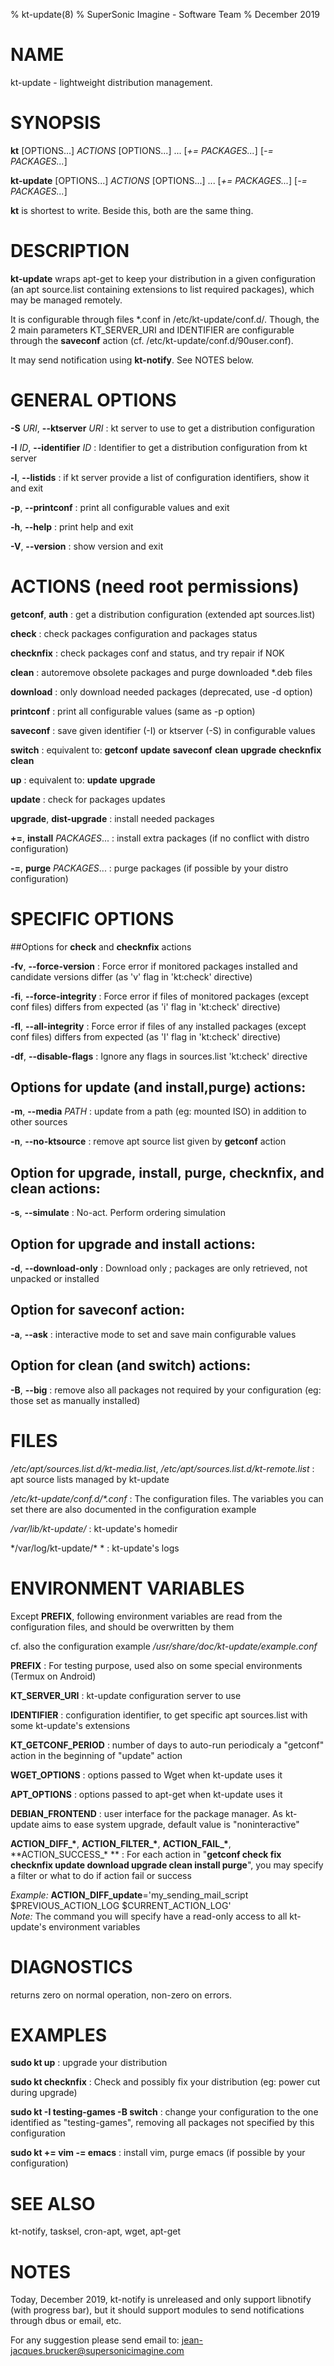 % kt-update(8)
% SuperSonic Imagine - Software Team
% December 2019

# NAME

kt-update - lightweight distribution management.


# SYNOPSIS

**kt** [OPTIONS...]  *ACTIONS* [OPTIONS...] ... [*+= PACKAGES...*] \[*-= PACKAGES...*]

**kt-update** [OPTIONS...]  *ACTIONS* [OPTIONS...] ... [*+= PACKAGES...*] \[*-= PACKAGES...*]

**kt** is shortest to write. Beside this, both are the same thing.

# DESCRIPTION

**kt-update** wraps apt-get to keep your distribution in a given configuration (an apt source.list containing extensions to list required packages), which may be managed remotely.

It is configurable through files \*.conf in /etc/kt-update/conf.d/. Though, the 2 main parameters KT\_SERVER\_URI and IDENTIFIER are configurable through the **saveconf** action (cf. /etc/kt-update/conf.d/90user.conf).

It may send notification using **kt-notify**. See NOTES below.

# GENERAL OPTIONS

**-S** *URI*, **--ktserver** *URI*
:  kt server to use to get a distribution configuration

**-I** *ID*, **--identifier** *ID*
:  Identifier to get a distribution configuration from kt server

**-l**, **--listids**
:  if kt server provide a list of configuration identifiers, show it and exit

**-p**, **--printconf**
:  print all configurable values and exit

**-h**, **--help**
:  print help and exit

**-V**, **--version**
:  show version and exit


# ACTIONS (need root permissions)

**getconf**, **auth**
:  get a distribution configuration (extended apt sources.list)

**check**
:  check packages configuration and packages status

**checknfix**
:  check packages conf and status, and try repair if NOK

**clean**
:  autoremove obsolete packages and purge downloaded \*.deb files

**download**
:  only download needed packages (deprecated, use -d option)

**printconf**
:  print all configurable values (same as -p option)

**saveconf**
:  save given identifier (-I) or ktserver (-S) in configurable values

**switch**
:  equivalent to: **getconf** **update** **saveconf** **clean** **upgrade** **checknfix** **clean**

**up**
:  equivalent to: **update** **upgrade**

**update**
:  check for packages updates

**upgrade**, **dist-upgrade**
:  install needed packages

**+=**, **install** *PACKAGES*...
:  install extra packages (if no conflict with distro configuration)

**-=**, **purge** *PACKAGES*...
:  purge packages (if possible by your distro configuration)


# SPECIFIC OPTIONS

##Options for **check** and **checknfix** actions

**-fv**, **--force-version**
:  Force error if monitored packages installed and candidate versions differ (as 'v' flag in 'kt:check' directive)

**-fi**, **--force-integrity**
:  Force error if files of monitored packages (except conf files) differs from expected (as 'i' flag in 'kt:check' directive)

**-fI**, **--all-integrity**
:  Force error if files of any installed packages (except conf files) differs from expected (as 'I' flag in 'kt:check' directive)

**-df**, **--disable-flags**
:  Ignore any flags in sources.list 'kt:check' directive

## Options for update (and install,purge) actions:

**-m**, **--media** *PATH*
:  update from a path (eg: mounted ISO) in addition to other sources

**-n**, **--no-ktsource**
:  remove apt source list given by **getconf** action

## Option for **upgrade**, **install**, **purge**, **checknfix**, and **clean** actions:

**-s**, **--simulate**
:  No-act. Perform ordering simulation

## Option for **upgrade** and **install** actions:

**-d**, **--download-only**
:  Download only ; packages are only retrieved, not unpacked or installed

## Option for **saveconf** action:

**-a**, **--ask**
:  interactive mode to set and save main configurable values

## Option for clean (and switch) actions:

**-B**, **--big**
:  remove also all packages not required by your configuration (eg: those set as manually installed)


# FILES

*/etc/apt/sources.list.d/kt-media.list*, */etc/apt/sources.list.d/kt-remote.list*
:  apt source lists managed by kt-update

*/etc/kt-update/conf.d/\*.conf*
:  The configuration files. The variables you can set there are also documented in the configuration example

*/var/lib/kt-update/*
:  kt-update's homedir

*/var/log/kt-update/\* *
:  kt-update's logs


# ENVIRONMENT VARIABLES

Except **PREFIX**, following environment variables are read from the configuration files, and should be overwritten by them

cf. also the configuration example */usr/share/doc/kt-update/example.conf*

**PREFIX**
:  For testing purpose, used also on some special environments (Termux on Android)

**KT_SERVER_URI**
: kt-update configuration server to use

**IDENTIFIER**
: configuration identifier, to get specific apt sources.list with some kt-update's extensions

**KT_GETCONF_PERIOD**
: number of days to auto-run periodicaly a "getconf" action in the beginning of "update" action

**WGET_OPTIONS**
: options passed to Wget when kt-update uses it

**APT_OPTIONS**
: options passed to apt-get when kt-update uses it

**DEBIAN_FRONTEND**
: user interface for the package manager. As kt-update aims to ease system upgrade, default value is "noninteractive"

**ACTION_DIFF_\***, **ACTION_FILTER_\***, **ACTION_FAIL_\***, **ACTION_SUCCESS_\* **
: For each action in "**getconf check fix checknfix update download upgrade clean install purge**", you may specify a filter or what to do if action fail or success

*Example:* **ACTION_DIFF_update**='my_sending_mail_script $PREVIOUS_ACTION_LOG $CURRENT_ACTION_LOG'\
*Note:* The command you will specify have a read-only access to all kt-update's environment variables


# DIAGNOSTICS

returns zero on normal operation, non-zero on errors.


# EXAMPLES

**sudo kt up**
:  upgrade your distribution

**sudo kt checknfix**
:  Check and possibly fix your distribution (eg: power cut during upgrade)

**sudo kt -I testing-games -B switch**
:  change your configuration to the one identified as "testing-games", removing all packages not specified by this configuration

**sudo kt += vim -= emacs**
:  install vim, purge emacs (if possible by your configuration)


# SEE ALSO

kt-notify, tasksel, cron-apt, wget, apt-get


# NOTES

Today, December 2019, kt-notify is unreleased and only support libnotify (with progress bar), but it should support modules to send notifications through dbus or email, etc.

For any suggestion please send email to: <jean-jacques.brucker@supersonicimagine.com>

